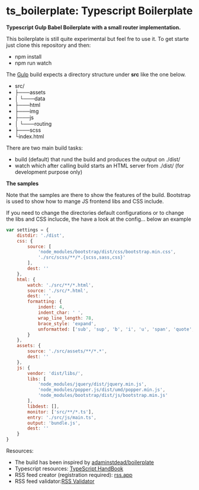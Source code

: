 # ts_boilerplate: Typescript Boilerplate
**Typescript Gulp Babel Boilerplate with a small router implementation.**


This boilerplate is still quite experimental but feel fre to use it.
To get starte just clone this repository and then:
- npm install
- npm run watch

The  [Gulp](https://gulpjs.com) build expects a directory structure under **src** like the one below.
- src/
- ├───assets
- │   └───data
- ├───html
- ├───img
- ├───js
- │   └───routing
- ├───scss
- └index.html

There are two main build tasks:
- build (default) that rund the build and produces the output on ./dist/
- watch which after calling build starts an HTML server from ./dist/ (for development purpose only)

**The samples**

Note that the samples are there to show the features of the build.
Bootstrap is used to show how to mange JS frontend libs and CSS include.

If you need to change the directories default configurations or to change the libs and CSS inclucde, the have a look at the config... below an example

```js
var settings = {
    distdir: './dist',
    css: {
        source: [
            'node_modules/bootstrap/dist/css/bootstrap.min.css',
            './src/scss/**/*.{scss,sass,css}'
        ],
        dest: ''
    },
    html: {
        watch: './src/**/*.html',
        source: './src/*.html',
        dest: '',
        formatting: {
            indent: 4,
            indent_char: ' ',
            wrap_line_length: 78,
            brace_style: 'expand',
            unformatted: ['sub', 'sup', 'b', 'i', 'u', 'span', 'quote', 'strong']
        }
    },
    assets: {
        source: './src/assets/**/*.*',
        dest: ''
    },
    js: {
        vendor: 'dist/libs/',
        libs: [
            'node_modules/jquery/dist/jquery.min.js',
            'node_modules/popper.js/dist/umd/popper.min.js',
            'node_modules/bootstrap/dist/js/bootstrap.min.js'
        ],
        libdest: [],
        monitor: ['src/**/*.ts'],
        entry: './src/js/main.ts',
        output: 'bundle.js',
        dest: ''
    }
}
``` 

Resources:
- The build has been inspired by [adaminstdead/boilerplate](https://github.com/adamisntdead/boilerplate)
- Typescript resources: [TypeScript HandBook](https://github.com/microsoft/TypeScript-Handbook)
- RSS feed creator (registration required): [rss.app](https://rss.app/rss-feed/webpage-to-rss)
- RSS feed validator:[RSS Validator](https://validator.w3.org/feed/)